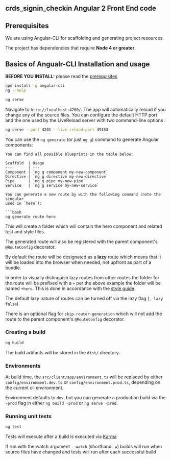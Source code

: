 ## crds_signin_checkin Angular 2 Front End code

## Prerequisites

We are using Angular-CLI for scaffolding and generating project resources.

The project has dependencies that require **Node 4 or greater**.

## Basics of Angualr-CLI Installation and usage

**BEFORE YOU INSTALL:** please read the [prerequisites](#prerequisites)
```bash
npm install -g angular-cli
ng --help

ng serve
```
Navigate to `http://localhost:4200/`. The app will automatically reload if you change any of the source files.
You can configure the default HTTP port and the one used by the LiveReload server with two command-line options :

```bash
ng serve --port 4201 --live-reload-port 49153
```

You can use the `ng generate` (or just `ng g`) command to generate Angular components:

```
You can find all possible blueprints in the table below:

Scaffold  | Usage
---       | ---
Component | `ng g component my-new-component`
Directive | `ng g directive my-new-directive`
Pipe      | `ng g pipe my-new-pipe`
Service   | `ng g service my-new-service`

You can generate a new route by with the following command (note the singular
used in `hero`):

```bash
ng generate route hero
```

This will create a folder which will contain the hero component and related test and style files.

The generated route will also be registered with the parent component's `@RouteConfig` decorator. 

By default the route will be designated as a **lazy** route which means that it will be loaded into the browser when needed, not upfront as part of a bundle.

In order to visually distinguish lazy routes from other routes the folder for the route will be prefixed with a `+` per the above example the folder will be named `+hero`.
This is done in accordance with the [style guide](https://angular.io/styleguide#!#prefix-lazy-loaded-folders-with-).

The default lazy nature of routes can be turned off via the lazy flag (`--lazy false`)

There is an optional flag for `skip-router-generation` which will not add the route to the parent component's `@RouteConfig` decorator.

### Creating a build

```bash
ng build
```

The build artifacts will be stored in the `dist/` directory.

### Environments

At build time, the `src/client/app/environment.ts` will be replaced by either
`config/environment.dev.ts` or `config/environment.prod.ts`, depending on the
current cli environment.

Environment defaults to `dev`, but you can generate a production build via
the `-prod` flag in either `ng build -prod` or `ng serve -prod`.

### Running unit tests

```bash
ng test
```

Tests will execute after a build is executed via [Karma](http://karma-runner.github.io/0.13/index.html)

If run with the watch argument `--watch` (shorthand `-w`) builds will run when source files have changed
and tests will run after each successful build
